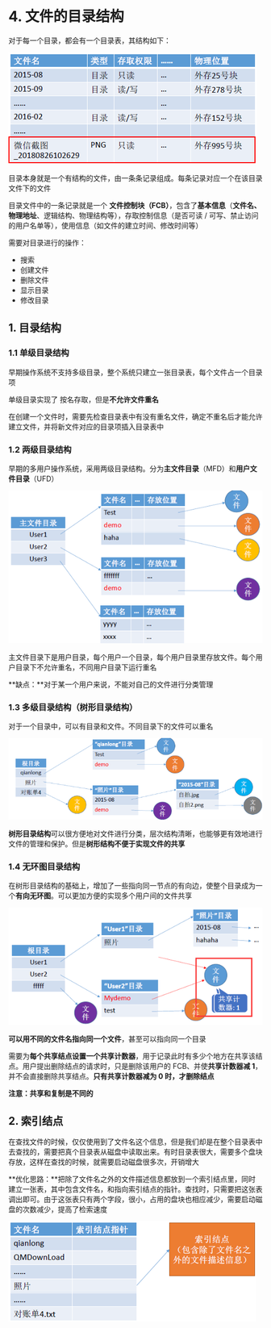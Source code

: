 # 4. 文件的目录结构

对于每一个目录，都会有一个目录表，其结构如下：

![](../.gitbook/assets/image%20%2889%29.png)

目录本身就是一个有结构的文件，由一条条记录组成。每条记录对应一个在该目录文件下的文件

目录文件中的一条记录就是一个 **文件控制块（FCB）**，包含了**基本信息**（**文件名、物理地址**、逻辑结构、物理结构等），存取控制信息（是否可读 / 可写、禁止访问的用户名单等），使用信息（如文件的建立时间、修改时间等）

需要对目录进行的操作：

* 搜索
* 创建文件
* 删除文件
* 显示目录
* 修改目录

## 1. 目录结构

### 1.1 单级目录结构

早期操作系统不支持多级目录，整个系统只建立一张目录表，每个文件占一个目录项

单级目录实现了 按名存取，但是**不允许文件重名**

在创建一个文件时，需要先检查目录表中有没有重名文件，确定不重名后才能允许建立文件，并将新文件对应的目录项插入目录表中

### 1.2 两级目录结构

早期的多用户操作系统，采用两级目录结构。分为**主文件目录**（MFD）和**用户文件目录**（UFD）

![](../.gitbook/assets/image%20%2898%29.png)

主文件目录下是用户目录，每个用户一个目录，每个用户目录里存放文件。每个用户目录下不允许重名，不同用户目录下运行重名

**缺点：**对于某一个用户来说，不能对自己的文件进行分类管理

### 1.3 多级目录结构（树形目录结构）

对于一个目录中，可以有目录和文件。不同目录下的文件可以重名

![](../.gitbook/assets/image%20%2896%29.png)

**树形目录结构**可以很方便地对文件进行分类，层次结构清晰，也能够更有效地进行文件的管理和保护。但是**树形结构不便于实现文件的共享**

### 1.4 无环图目录结构

在树形目录结构的基础上，增加了一些指向同一节点的有向边，使整个目录成为一个**有向无环图**。可以更加方便的实现多个用户间的文件共享

![](../.gitbook/assets/image%20%2893%29.png)

**可以用不同的文件名指向同一个文件**，甚至可以指向同一个目录

需要为**每个共享结点设置一个共享计数器**，用于记录此时有多少个地方在共享该结点。用户提出删除结点的请求时，只是删除该用户的 FCB、并使**共享计数器减 1**，并不会直接删除共享结点。**只有共享计数器减为 0 时，才删除结点**

**注意：共享和复制是不同的**

## 2. 索引结点

在查找文件的时候，仅仅使用到了文件名这个信息，但是我们却是在整个目录表中去查找的，需要把真个目录表从磁盘中读取出来。有时目录表很大，需要多个盘块存放，这样在查找的时候，就需要启动磁盘很多次，开销增大

**优化思路：**把除了文件名之外的文件描述信息都放到一个索引结点里，同时建立一张表，其中包含文件名，和指向索引结点的指针。查找时，只需要把这张表调出即可。由于这张表只有两个字段，很小，占用的盘块也相应减少，需要启动磁盘的次数减少，提高了检索速度

![](../.gitbook/assets/image%20%28103%29.png)



